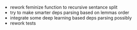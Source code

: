 - rework feminize function to recursive sentance split
 - try to make smarter deps parsing based on lemmas order
 - integrate some deep learning based deps parsing possibly
 - rework tests
